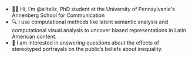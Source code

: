 - 👋🏽 Hi, I’m @silteliz, PhD student at the University of Pennsylvania's Annenberg School for Communication
- 🔍 I use computational methods like latent semantic analysis and computational visual analysis to uncover biased representations in Latin American content.
- 🤔 I am interested in answering questions about the effects of stereotyped portrayals on the public’s beliefs about inequality.

<!---
silteliz/silteliz is a ✨ special ✨ repository because its `README.md` (this file) appears on your GitHub profile.
You can click the Preview link to take a look at your changes.
--->
